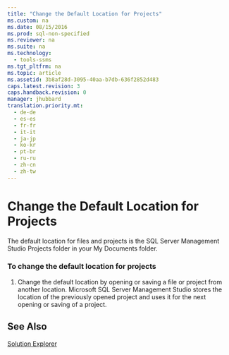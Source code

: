 ```yaml
---
title: "Change the Default Location for Projects"
ms.custom: na
ms.date: 08/15/2016
ms.prod: sql-non-specified
ms.reviewer: na
ms.suite: na
ms.technology: 
  - tools-ssms
ms.tgt_pltfrm: na
ms.topic: article
ms.assetid: 3b8af28d-3095-40aa-b7db-636f2852d483
caps.latest.revision: 3
caps.handback.revision: 0
manager: jhubbard
translation.priority.mt: 
  - de-de
  - es-es
  - fr-fr
  - it-it
  - ja-jp
  - ko-kr
  - pt-br
  - ru-ru
  - zh-cn
  - zh-tw
---
```

# Change the Default Location for Projects
The default location for files and projects is the SQL Server Management Studio Projects folder in your My Documents folder.  
  
### To change the default location for projects  
  
1.  Change the default location by opening or saving a file or project from another location.  Microsoft  SQL Server Management Studio stores the location of the previously opened project and uses it for the next opening or saving of a project.  
  
## See Also  
[Solution Explorer](../content/Solution-Explorer.md)  
  
